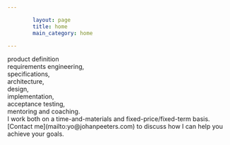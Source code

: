 ```yaml
---

        layout: page
        title: home
        main_category: home

---
```

<div class="row">
<div class="col-xs-0 col-sm-2"></div>
<div class="col-xs-3 col-sm-2">
  <span class="glyphicon glyphicon-off">
    product definition
  </span>
</div>
<div class="col-xs-3 col-sm-2">
  <span class="glyphicon glyphicon-off">
 requirements engineering,
  </span>
</div>
<div class="col-xs-3 col-sm-2">
  <span class="glyphicon glyphicon-off">
 specifications,
  </span>
</div>
<div class="col-xs-3 col-sm-2">
  <span class="glyphicon glyphicon-off">
 architecture,
  </span>
</div>
<div class="col-xs-0 col-sm-2"></div>
</div>
<div class="row">
<div class="col-xs-0 col-sm-2"></div>
<div class="col-xs-3 col-sm-2">
  <span class="glyphicon glyphicon-off">
 design,
  </span>
</div>
<div class="col-xs-3 col-sm-2">
  <span class="glyphicon glyphicon-off">
 implementation,
  </span>
</div>
<div class="col-xs-3 col-sm-2">
  <span class="glyphicon glyphicon-off">
 acceptance testing,
  </span>
</div>
<div class="col-xs-3 col-sm-2">
  <span class="glyphicon glyphicon-off">
 mentoring and coaching.
  </span>
</div>
<div class="col-xs-0 col-sm-2"></div>
</div>
<div class="row">
<div class="col-xs-0 col-sm-2"></div>
<div class="col-xs-12 col-sm-8">
I work both on a time-and-materials and fixed-price/fixed-term basis.
[Contact me](mailto:yo@johanpeeters.com) to discuss how I can help you achieve your goals.
</div>
<div class="col-xs-0 col-sm-2"></div>
</div>
